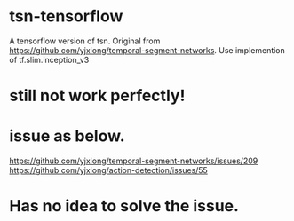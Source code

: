 # tsn-tensorflow
A tensorflow version of tsn.
Original from https://github.com/yjxiong/temporal-segment-networks.
Use implemention of tf.slim.inception_v3

# still not work perfectly!
# issue as below.
https://github.com/yjxiong/temporal-segment-networks/issues/209
https://github.com/yjxiong/action-detection/issues/55
# Has no idea to solve the issue.
